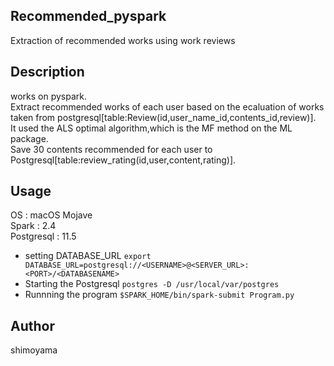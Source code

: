## Recommended_pyspark
Extraction of recommended works using work reviews

## Description
works on pyspark.  
Extract recommended works of each user based on the ecaluation of works taken from postgresql[table:Review(id,user_name_id,contents_id,review)].  
It used the ALS optimal algorithm,which is the MF method on the ML package.  
Save 30 contents recommended for each user to Postgresql[table:review_rating(id,user,content,rating)].  

## Usage
OS : macOS Mojave  
Spark : 2.4  
Postgresql : 11.5  
* setting DATABASE_URL
`export DATABASE_URL=postgresql://<USERNAME>@<SERVER_URL>:<PORT>/<DATABASENAME>`  
* Starting the Postgresql
`postgres -D /usr/local/var/postgres`
* Runnning the program
`$SPARK_HOME/bin/spark-submit Program.py`

## Author
shimoyama

